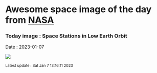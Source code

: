 
# Awesome space image of the day from [NASA](https://api.nasa.gov/)

### Today image : Space Stations in Low Earth Orbit
Date : 2023-01-07

![](https://apod.nasa.gov/apod/image/2301/ISS_TIANHE_FINAL_4_APOD1024.jpg)

<small>Latest update : Sat Jan  7 13:16:11 2023</small>
        